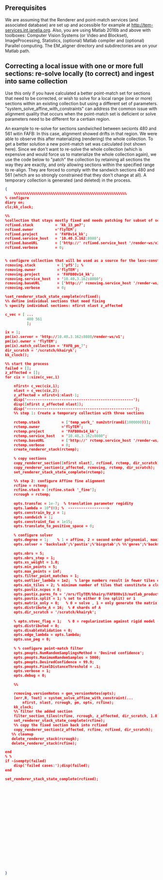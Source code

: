 ## Prerequisites
We are assuming that the Renderer and point-match services (and associated database) are set up and accessible for example at http://tem-services.int.janelia.org.
Also, you are using Matlab 2016b and above with toolboxes: Computer Vision Systems (or Video and Blockset), ImageProcessing, Statistics, (optional) Matlab compiler and (optional) Parallel computing. The EM_aligner directory and subdirectories are on your Matlab path.

## Correcting a local issue with one or more full sections: re-solve locally (to correct) and ingest into same collection
Use this only if you have calculated a better point-match set for sections that need to be corrected, or wish to solve for a local range (one or more) sections within an existing collection but using a different set of parameters.
"system_solve_affine_with_constraints" can address the common issue with alignment quality that occurs when the point-match set is deficient or solve parameters need to be different for a certiain region.


An example to re-solve for sections sandwiched between secionts 480 and 561 witin FAFB:
In this case, alignment showed drifts in that region. We were able to observe this after materialzing (rendering) the whole collection. To get a better solution a new point-match set was calculated (not shown here). Since we don't want to re-solve the whole collection (which is expensive and would force us to materialize the whole collection again), we use the code below to "patch" the collection by retaining all sections the way they are exactly, and only allowing sections within the specified range to re-align. They are forced to comply with the sandwich sections 480 and 561 (which are so strongly constrained that they don't change at all). A temporary collection is generated (and deleted) in the process.


```json
{
    %%%%%%%%%%%%%%%%%%%%%%%%%%%%%%%%%%%%%%%%%%%%%%%%%%%%
% configure
diary on;
clc;kk_clock;

%%
%collection that stays mostly fixed and needs patching for subset of sections within a "sandwich" region
rcfixed.stack          = 'kk_13_pm7';
rcfixed.owner          ='flyTEM';
rcfixed.project        = 'FAFBv14_kk';
rcfixed.service_host   = '10.40.3.162:8080';
rcfixed.baseURL        = ['http://' rcfixed.service_host '/render-ws/v1'];
rcfixed.verbose        = 0;


% configure collection that will be used as a source for the less-constrained sections (this is usually the rough collection used for alignment)
rcmoving.stack          = ['pf5']; %
rcmoving.owner          ='flyTEM';
rcmoving.project        = 'FAFB00v14_kk';
rcmoving.service_host   = '10.40.3.162:8080';
rcmoving.baseURL        = ['http://' rcmoving.service_host '/render-ws/v1'];
rcmoving.verbose        = 0;

%set_renderer_stack_state_complete(rcfixed);
%% define individual sections that need fixing
% specify individual sections: nfirst nlast z_affected

c_vec = [ ...   
          480 561
          ];

ix = 1;
pm(ix).server = 'http://10.40.3.162:8080/render-ws/v1';
pm(ix).owner = 'flyTEM';
pm(ix).match_collection = 'FAFB_pm_7';
dir_scratch = '/scratch/khairyk';
kk_clock();

%% start the process
failed = [];
z_affected = [];
for cix = 1:size(c_vec,1)

    nfirst= c_vec(cix,1);
    nlast = c_vec(cix,2);
    z_affected = nfirst+1:nlast-1;
    disp('-------------------------------------------------');
    disp([nfirst z_affected nlast]);
    disp('-------------------------------------------------');
    %% step 1: Create a temporary collection with three sections
    
    rctemp.stack          = ['temp_work_' num2str(randi(1000000))];
    rctemp.owner          ='flyTEM';
    rctemp.project        = 'FAFB00v14_kk';
    rctemp.service_host   = '10.40.3.162:8080';
    rctemp.baseURL        = ['http://' rctemp.service_host '/render-ws/v1'];
    rctemp.verbose        = 0;
    create_renderer_stack(rctemp);
    
    % copy sections
    copy_renderer_section([nfirst nlast], rcfixed, rctemp, dir_scratch);
    copy_renderer_section(z_affected, rcmoving, rctemp, dir_scratch);
    set_renderer_stack_state_complete(rctemp);

    %% step 2: configure Affine fine alignment
    rcfine = rctemp;
    rcfine.stack = [rcfine.stack '_fine'];
    rcrough = rctemp;
    
    opts.transfac = 1e-7;  % translation parameter regidity
    opts.lambda = 10^(0); %  ------------------>
    opts.constrain_by_z = 1;
    opts.sandwich = 1;
    opts.constraint_fac = 1e15;
    opts.translate_to_positive_space = 0;
    
    % configure solver
    opts.degree = 1;    % 1 = affine, 2 = second order polynomial, maximum is 3
    opts.solver = 'backslash';%'pastix';%'bicgstab';% %%'gmres';%'backslash';'pastix';
   
    opts.nbrs = 5;
    opts.nbrs_step = 1;
    opts.xs_weight = 1.0;
    opts.min_points = 5;
    opts.max_points = inf;
    opts.filter_point_matches = 1;
    opts.outlier_lambda = 1e2;  % large numbers result in fewer tiles excluded
    opts.min_tiles = 2; % minimum number of tiles that constitute a cluster to be solved. Below this, no modification happens
    opts.pastix.ncpus = 8;
    opts.pastix.parms_fn = '/nrs/flyTEM/khairy/FAFB00v13/matlab_production_scripts/params_file.txt';
    opts.pastix.split = 1; % set to either 0 (no split) or 1
    opts.matrix_only = 0;   % 0 = solve , 1 = only generate the matrix
    opts.distribute_A = 16;  % # shards of A
    opts.dir_scratch = '/scratch/khairyk';
    
    % opts.stvec_flag = 1;   % 0 = regularization against rigid model (i.e.; starting value is not supplied by rc)
    opts.distributed = 0;
    opts.disableValidation = 0;
    opts.edge_lambda = opts.lambda;
    opts.use_peg = 0;
    
    % % configure point-match filter
    opts.pmopts.NumRandomSamplingsMethod = 'Desired confidence';
    opts.pmopts.MaximumRandomSamples = 5000;
    opts.pmopts.DesiredConfidence = 99.9;
    opts.pmopts.PixelDistanceThreshold = .1;
    opts.verbose = 1;
    opts.debug = 0;
    
    %%

    rcmoving.versionNotes = gen_versionNotes(opts);
    [err,R, Tout] = system_solve_affine_with_constraint(...
        nfirst, nlast, rcrough, pm, opts, rcfine);
    kk_clock;
    %% filter the added section
    filter_section_tiles(rcfine, rcrough, z_affected, dir_scratch, 1.0);
    set_renderer_stack_state_complete(rcfine);
    %% copy the fixed section back into rcfixed
    copy_renderer_section(z_affected, rcfine, rcfixed, dir_scratch);
   %% cleanup 
   delete_renderer_stack(rcrough);
   delete_renderer_stack(rcfine);

end
% %
if ~isempty(failed)
    disp('failed cases:');disp(failed);
end

set_renderer_stack_state_complete(rcfixed);





















}

```


